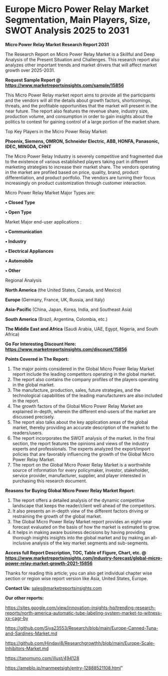 # Europe Micro Power Relay Market Segmentation, Main Players, Size, SWOT Analysis 2025 to 2031

<strong>Micro Power Relay Market Research Report 2031</strong>

The Research Report on Micro Power Relay Market is a Skillful and Deep Analysis of the Present Situation and Challenges. This research report also analyzes other important trends and market drivers that will affect market growth over 2025-2031.

<strong>Request Sample Report @ <a href=https://www.marketreportsinsights.com/sample/15856>https://www.marketreportsinsights.com/sample/15856</a></strong>

This Micro Power Relay market report aims to provide all the participants and the vendors will all the details about growth factors, shortcomings, threats, and the profitable opportunities that the market will present in the near future. The report also features the revenue share, industry size, production volume, and consumption in order to gain insights about the politics to contest for gaining control of a large portion of the market share.

Top Key Players in the Micro Power Relay Market:

<strong>Phoenix, Siemens, OMRON, Schneider Electric, ABB, HONFA, Panasonic, IDEC, MINGDA, CHNT</strong>

The Micro Power Relay Industry is severely competitive and fragmented due to the existence of various established players taking part in different marketing strategies to increase their market share. The vendors operating in the market are profiled based on price, quality, brand, product differentiation, and product portfolio. The vendors are turning their focus increasingly on product customization through customer interaction.

Micro Power Relay Market Major Types are:

<strong>• Closed Type

• Open Type</strong>

Market Major end-user applications :

<strong>• Communication

• Industry

• Electrical Appliances

• Automobile

• Other</strong>

Regional Analysis

</u><strong><b>North America</b></strong> (the United States, Canada, and Mexico)

<strong><b>Europe </b></strong>(Germany, France, UK, Russia, and Italy)

<strong><b>Asia-Pacific</b></strong> (China, Japan, Korea, India, and Southeast Asia)

<strong><b>South America</b></strong> (Brazil, Argentina, Colombia, etc.)

<strong><b>The Middle East and Africa</b></strong> (Saudi Arabia, UAE, Egypt, Nigeria, and South Africa)

<strong>Go For Interesting Discount Here: <a href=https://www.marketreportsinsights.com/discount/15856>https://www.marketreportsinsights.com/discount/15856</a></strong>

<strong>Points Covered in The Report:</strong>
<ol>
  <li>The major points considered in the Global Micro Power Relay Market report include the leading competitors operating in the global market.</li>
  <li>The report also contains the company profiles of the players operating in the global market.</li>
  <li>The manufacture, production, sales, future strategies, and the technological capabilities of the leading manufacturers are also included in the report.</li>
  <li>The growth factors of the Global Micro Power Relay Market are explained in-depth, wherein the different end-users of the market are discussed precisely.</li>
  <li>The report also talks about the key application areas of the global market, thereby providing an accurate description of the market to the readers/users.</li>
  <li>The report incorporates the SWOT analysis of the market. In the final section, the report features the opinions and views of the industry experts and professionals. The experts analyzed the export/import policies that are favorably influencing the growth of the Global Micro Power Relay Market.</li>
  <li>The report on the Global Micro Power Relay Market is a worthwhile source of information for every policymaker, investor, stakeholder, service provider, manufacturer, supplier, and player interested in purchasing this research document.</li>
</ol>
<strong>Reasons for Buying Global Micro Power Relay Market Report:</strong>

<ol>
  <li>The report offers a detailed analysis of the dynamic competitive landscape that keeps the reader/client well ahead of the competitors.</li>
  <li>It also presents an in-depth view of the different factors driving or restraining the growth of the global market.</li>
  <li>The Global Micro Power Relay Market report provides an eight-year forecast evaluated on the basis of how the market is estimated to grow.</li>
  <li>It helps in making aware business decisions by having providing thorough insights insights into the global market and by making an all-inclusive analysis of the key market segments and sub-segments.</li>
</ol>
<strong>Access full Report Description, TOC, Table of Figure, Chart, etc. @ <a href=https://www.marketreportsinsights.com/industry-forecast/global-micro-power-relay-market-growth-2021-15856>https://www.marketreportsinsights.com/industry-forecast/global-micro-power-relay-market-growth-2021-15856</a></strong>


Thanks for reading this article; you can also get individual chapter wise section or region wise report version like Asia, United States, Europe.

<strong>Contact Us:</strong>
sales@marketreportsinsights.com

<strong>Our other reports:</strong>

<a href=https://sites.google.com/view/innovation-insights-hq/trending-research-reports/north-america-automatic-tube-labeling-system-market-to-witness-xx-cagr-by>https://sites.google.com/view/innovation-insights-hq/trending-research-reports/north-america-automatic-tube-labeling-system-market-to-witness-xx-cagr-by</a>

<a href=https://github.com/Siya23553/Research/blob/main/Europe-Canned-Tuna-and-Sardines-Market.md>https://github.com/Siya23553/Research/blob/main/Europe-Canned-Tuna-and-Sardines-Market.md</a>

<a href=https://github.com/Hindavi8/Researchgrowthh/blob/main/Europe-Scale-Inhibitors-Market.md>https://github.com/Hindavi8/Researchgrowthh/blob/main/Europe-Scale-Inhibitors-Market.md</a>

<a href=https://tanomuno.com/illust/494128>https://tanomuno.com/illust/494128</a>

<a href=https://ameblo.jp/manmeetsigh/entry-12888521108.html>https://ameblo.jp/manmeetsigh/entry-12888521108.html</a>"
